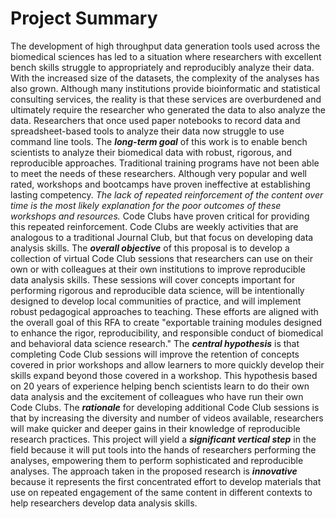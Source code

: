 # Project Summary

The development of high throughput data generation tools used across the biomedical sciences has led to a situation where researchers with excellent bench skills struggle to appropriately and reproducibly analyze their data. With the increased size of the datasets, the complexity of the analyses has also grown. Although many institutions provide bioinformatic and statistical consulting services, the reality is that these services are overburdened and ultimately require the researcher who generated the data to also analyze the data. Researchers that once used paper notebooks to record data and spreadsheet-based tools to analyze their data now struggle to use command line tools. The ***long-term goal*** of this work is to enable bench scientists to analyze their biomedical data with robust, rigorous, and reproducible approaches. Traditional training programs have not been able to meet the needs of these researchers. Although very popular and well rated, workshops and bootcamps have proven ineffective at establishing lasting competency. *The lack of repeated reinforcement of the content over time is the most likely explanation for the poor outcomes of these workshops and resources.* Code Clubs have proven critical for providing this repeated reinforcement. Code Clubs are weekly activities that are analogous to a traditional Journal Club, but that focus on developing data analysis skills. The ***overall objective*** of this proposal is to develop a collection of virtual Code Club sessions that researchers can use on their own or with colleagues at their own institutions to improve reproducible data analysis skills. These sessions will cover concepts important for performing rigorous and reproducible data science, will be intentionally designed to develop local communities of practice, and will implement robust pedagogical approaches to teaching. These efforts are aligned with the overall goal of this RFA to create "exportable training modules designed to enhance the rigor, reproducibility, and responsible conduct of biomedical and behavioral data science research." The ***central hypothesis*** is that completing Code Club sessions will improve the retention of concepts covered in prior workshops and allow learners to more quickly develop their skills expand beyond those covered in a workshop. This hypothesis based on 20 years of experience helping bench scientists learn to do their own data analysis and the excitement of colleagues who have run their own Code Clubs. The ***rationale*** for developing additional Code Club sessions is that by increasing the diversity and number of videos available, researchers will make quicker and deeper gains in their knowledge of reproducible research practices. This project will yield a ***significant vertical step*** in the field because it will put tools into the hands of researchers performing the analyses, empowering them to perform sophisticated and reproducible analyses. The approach taken in the proposed research is ***innovative*** because it represents the first concentrated effort to develop materials that use on repeated engagement of the same content in different contexts to help researchers develop data analysis skills.
